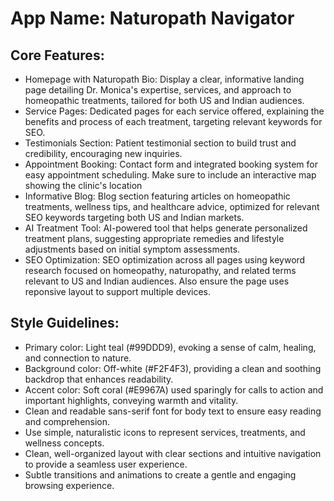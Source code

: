 # **App Name**: Naturopath Navigator

## Core Features:

- Homepage with Naturopath Bio: Display a clear, informative landing page detailing Dr. Monica's expertise, services, and approach to homeopathic treatments, tailored for both US and Indian audiences.
- Service Pages: Dedicated pages for each service offered, explaining the benefits and process of each treatment, targeting relevant keywords for SEO.
- Testimonials Section: Patient testimonial section to build trust and credibility, encouraging new inquiries.
- Appointment Booking: Contact form and integrated booking system for easy appointment scheduling. Make sure to include an interactive map showing the clinic's location
- Informative Blog: Blog section featuring articles on homeopathic treatments, wellness tips, and healthcare advice, optimized for relevant SEO keywords targeting both US and Indian markets.
- AI Treatment Tool: AI-powered tool that helps generate personalized treatment plans, suggesting appropriate remedies and lifestyle adjustments based on initial symptom assessments.
- SEO Optimization: SEO optimization across all pages using keyword research focused on homeopathy, naturopathy, and related terms relevant to US and Indian audiences. Also ensure the page uses reponsive layout to support multiple devices.

## Style Guidelines:

- Primary color: Light teal (#99DDD9), evoking a sense of calm, healing, and connection to nature.
- Background color: Off-white (#F2F4F3), providing a clean and soothing backdrop that enhances readability.
- Accent color: Soft coral (#E9967A) used sparingly for calls to action and important highlights, conveying warmth and vitality.
- Clean and readable sans-serif font for body text to ensure easy reading and comprehension.
- Use simple, naturalistic icons to represent services, treatments, and wellness concepts.
- Clean, well-organized layout with clear sections and intuitive navigation to provide a seamless user experience.
- Subtle transitions and animations to create a gentle and engaging browsing experience.